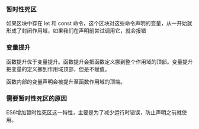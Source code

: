 ### 暂时性死区
如果区块中存在 let 和 const 命令，这个区块对这些命令声明的变量，从一开始就形成了封闭作用域，如果我们在声明前尝试调用它，就会报错


### 变量提升
函数提升优于变量提升。函数提升会把函数定义挪到整个作用域的顶部。变量提升把变量的定义挪到作用域顶部，但是不赋值。

函数内部的变量声明会被提升至函数作用域的顶端。

### 需要暂时性死区的原因
ES6增加暂时性死区这一特性，主要是为了减少运行时错误，防止声明之前就使用。
